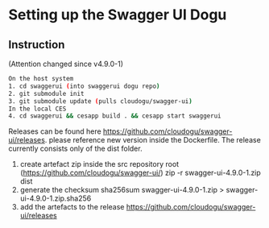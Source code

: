 # Setting up the Swagger UI Dogu

## Instruction

(Attention changed since v4.9.0-1)
```bash
On the host system
1. cd swaggerui (into swaggerui dogu repo)
2. git submodule init
3. git submodule update (pulls cloudogu/swagger-ui)
In the local CES
4. cd swaggerui && cesapp build . && cesapp start swaggerui
```

Releases can be found here https://github.com/cloudogu/swagger-ui/releases.
please reference new version inside the Dockerfile. The release currently consists only of the dist folder.

1. create artefact zip
inside the src repository root (https://github.com/cloudogu/swagger-ui/)
zip -r swagger-ui-4.9.0-1.zip dist
2. generate the checksum 
sha256sum swagger-ui-4.9.0-1.zip > swagger-ui-4.9.0-1.zip.sha256
3. add the artefacts to the release https://github.com/cloudogu/swagger-ui/releases
